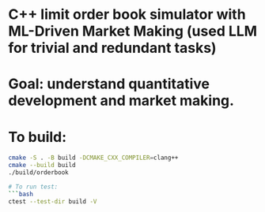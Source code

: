 # C++ limit order book simulator with ML-Driven Market Making (used LLM for trivial and redundant tasks)

# Goal: understand quantitative development and market making.

# To build:
```bash
cmake -S . -B build -DCMAKE_CXX_COMPILER=clang++
cmake --build build
./build/orderbook

# To run test:
```bash
ctest --test-dir build -V  

